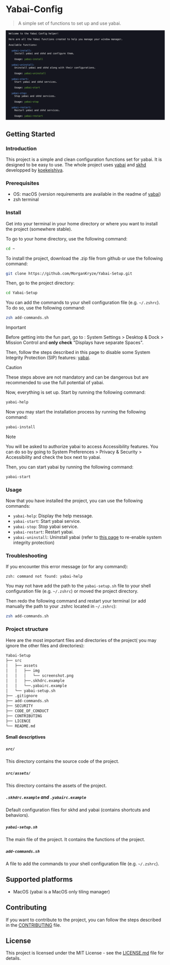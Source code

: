 # Yabai-Config

> A simple set of functions to set up and use yabai.

![screenshot](./src/assets/img/screenshot.png)

## Getting Started

### Introduction

This project is a simple and clean configuration functions set for yabai. It is designed to be easy to use. The whole project uses [yabai](https://github.com/koekeishiya/yabai) and [skhd](https://github.com/koekeishiya/skhd) developped by [koekeishiya](https://github.com/koekeishiya).

### Prerequisites

- OS: macOS (version requirements are available in the readme of [yabai](https://github.com/koekeishiya/yabai))
- zsh terminal

### Install

Get into your terminal in your home directory or where you want to install the project (somewhere stable).

To go to your home directory, use the following command:

```sh
cd ~
```

To install the project, download the .zip file from github or use the following command:

```sh
git clone https://github.com/MorganKryze/Yabai-Setup.git
```

Then, go to the project directory:

```sh
cd Yabai-Setup
```

You can add the commands to your shell configuration file (e.g. `~/.zshrc`). To do so, use the following command:

```sh
zsh add-commands.sh
```

> [!IMPORTANT]
> Before getting into the fun part, go to : System Settings > Desktop & Dock > Mission Control and **only check** "Displays have separate Spaces".

Then, follow the steps described in this page to disable some System Integrity Protection (SIP) features: [yabai](https://github.com/koekeishiya/yabai/wiki/Disabling-System-Integrity-Protection).

> [!CAUTION]
> These steps above are not mandatory and can be dangerous but are recommended to use the full potential of yabai.

Now, everything is set up. Start by running the following command:

```sh
yabai-help
```

Now you may start the installation process by running the following command:

```sh
yabai-install
```

> [!NOTE]
> You will be asked to authorize yabai to access Accessibility features. You can do so by going to System Preferences > Privacy & Security > Accessibility and check the box next to yabai.

Then, you can start yabai by running the following command:

```sh
yabai-start
```

### Usage

Now that you have installed the project, you can use the following commands:

- `yabai-help`: Display the help message.
- `yabai-start`: Start yabai service.
- `yabai-stop`: Stop yabai service.
- `yabai-restart`: Restart yabai.
- `yabai-uninstall`: Uninstall yabai (refer to [this page](https://github.com/koekeishiya/yabai/wiki/Disabling-System-Integrity-Protection) to re-enable system integrity protection)

### Troubleshooting

If you encounter this error message (or for any command):

```plaintext
zsh: command not found: yabai-help
```

You may not have add the path to the `yabai-setup.sh` file to your shell configuration file (e.g. `~/.zshrc`) or moved the project directory.

Then redo the following command and restart your terminal (or add manually the path to your .zshrc located in `~/.zshrc`):

```sh
zsh add-commands.sh
```

### Project structure

Here are the most important files and directories of the project( you may ignore the other files and directories):

```plaintext
Yabai-Setup
├── src
│   ├── assets
│   │   ├── img
│   │   │   └── screenshot.png
│   │   ├──.skhdrc.example
│   │   └──.yabairc.example
│   └── yabai-setup.sh
├── .gitignore
├── add-commands.sh
├── SECURITY
├── CODE_OF_CONDUCT
├── CONTRIBUTING
├── LICENCE
└── README.md
```

#### Small descriptives

##### `src/`

This directory contains the source code of the project.

##### `src/assets/`

This directory contains the assets of the project.

##### `.skhdrc.example` and `.yabairc.example`

Default configuration files for skhd and yabai (contains shortcuts and behaviors).

##### `yabai-setup.sh`

The main file of the project. It contains the functions of the project.

##### `add-commands.sh`

A file to add the commands to your shell configuration file (e.g. `~/.zshrc`).

## Supported platforms

- MacOS (yabai is a MacOS only tiling manager)

## Contributing

If you want to contribute to the project, you can follow the steps described in the [CONTRIBUTING](CONTRIBUTING) file.

## License

This project is licensed under the MIT License - see the [LICENSE.md](LICENSE) file for details.
